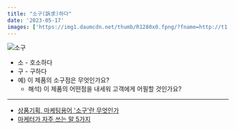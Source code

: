 ```yaml
---
title: "소구(訴求)하다"
date: '2023-05-17'
images: ['https://img1.daumcdn.net/thumb/R1280x0.fpng/?fname=http://t1.daumcdn.net/brunch/service/user/9LEY/image/ulbyiXXXb_ypIq6gaEN0FNWZ_p8.png']
---
```

![소구](https://img1.daumcdn.net/thumb/R1280x0.fpng/?fname=http://t1.daumcdn.net/brunch/service/user/9LEY/image/ulbyiXXXb_ypIq6gaEN0FNWZ_p8.png)
- 소 - 호소하다
- 구 - 구하다
- 예) 이 제품의 소구점은 무엇인가요?
	- 해석) 이 제품의 어떤점을 내세워 고객에게 어필할 것인가요?

---
- [상품기획, 마케팅용어 '소구'란 무엇인가](https://blog.naver.com/hebe422/220915985467)
- [마케터가 자주 쓰는 말 5가지](https://brunch.co.kr/@ggwriter/37)
